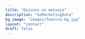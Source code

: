 ```yaml
---
title: "Dejanos un mensaje"
description: "GoMarketingData"
bg_image: "images/feature-bg.jpg"
layout: "contact"
draft: false
---
```

